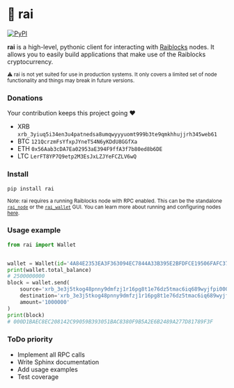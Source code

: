# 🗿 rai

[![PyPI](https://img.shields.io/pypi/v/rai.svg)]() 

**rai** is a high-level, pythonic client for interacting with [Raiblocks](https://raiblocks.net/) nodes. It allows you to easily build applications that make use of the Raiblocks cryptocurrency.

<sub>⚠ rai is not yet suited for use in production systems. It only covers a limited set of node functionality and things may break in future versions.</sub>

### Donations

Your contribution keeps this project going ❤️

* XRB `xrb_3yiuq5i34en3u4patnedsa8umqwyyyuomt999b3te9qmkhhujjrh345web61`
* BTC `121QcrzmFsYfxpJYneTS4N6yKDdU8GGfXa`
* ETH `0x56Aab3cDA7Ea02953aE394F9ffA3f7b80ed8b6DE`
* LTC `LerFT8YP7Q9etp2M3EsJxLZJYeFCZLV6wQ`

### Install

```
pip install rai
```

<sub>Note: rai requires a running Raiblocks node with RPC enabled. This can be the standalone [`rai_node`](https://github.com/clemahieu/raiblocks/releases) or the [`rai_wallet`](https://github.com/clemahieu/raiblocks/releases) GUI. You can learn more about running and configuring nodes [here](https://github.com/clemahieu/raiblocks/wiki/Running-rai_node-as-a-service).</sub>

### Usage example

```python
from rai import Wallet


wallet = Wallet(id='4A84E2353EA3F363094EC7844A33B395E2BFDFCE19506FAFC37C73E7653D430F')
print(wallet.total_balance)
# 2500000000
block = wallet.send(
    source='xrb_3e3j5tkog48pnny9dmfzj1r16pg8t1e76dz5tmac6iq689wyjfpi00000000',
    destination='xrb_3e3j5tkog48pnny9dmfzj1r16pg8t1e76dz5tmac6iq689wyjfpi00000000',
    amount='1000000'
)
print(block)
# 000D1BAEC8EC208142C99059B393051BAC8380F9B5A2E6B2489A277D81789F3F
```

### ToDo priority

* Implement all RPC calls
* Write Sphinx documentation
* Add usage examples
* Test coverage
